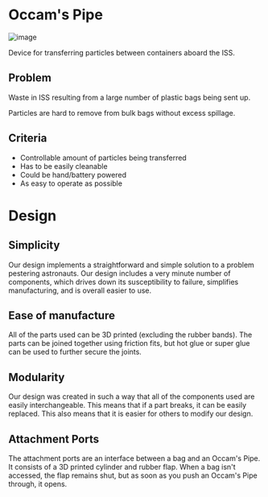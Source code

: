 # Occam's Pipe
![image](https://user-images.githubusercontent.com/75654428/162489979-7d94190e-f79d-4159-9498-943c45c6a887.png)

Device for transferring particles between containers aboard the ISS. 

## Problem

Waste in ISS resulting from a large number of plastic bags being sent up.

Particles are hard to remove from bulk bags without excess spillage.

## Criteria

- Controllable amount of particles being transferred
- Has to be easily cleanable
- Could be hand/battery powered
- As easy to operate as possible


# Design

## Simplicity

Our design implements a straightforward and simple solution to a problem pestering astronauts. Our design includes a very minute number of components, which drives down its susceptibility to failure, simplifies manufacturing, and is overall easier to use.


## Ease of manufacture

All of the parts used can be 3D printed (excluding the rubber bands). The parts can be joined together using friction fits, but hot glue or super glue can be used to further secure the joints.

## Modularity

Our design was created in such a way that all of the components used are easily interchangeable. This means that if a part breaks, it can be easily replaced. This also means that it is easier for others to modify our design.

## Attachment Ports

The attachment ports are an interface between a bag and an Occam's Pipe. It consists of a 3D printed cylinder and rubber flap. When a bag isn't accessed, the flap remains shut, but as soon as you push an Occam's Pipe through, it opens. 
